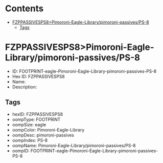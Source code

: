 



Contents
========

* [FZPPASSIVESPS8>Pimoroni-Eagle-Library/pimoroni-passives/PS-8](#fzppassivesps8pimoroni-eagle-librarypimoroni-passivesps-8)
	* [Tags](#tags)

# FZPPASSIVESPS8>Pimoroni-Eagle-Library/pimoroni-passives/PS-8

- ID: FOOTPRINT-eagle-Pimoroni-Eagle-Library-pimoroni-passives-PS-8
- Hex ID: FZPPASSIVESPS8
- Name: 
- Description: 

## Tags

- hexID: FZPPASSIVESPS8
- oompType: FOOTPRINT
- oompSize: eagle
- oompColor: Pimoroni-Eagle-Library
- oompDesc: pimoroni-passives
- oompIndex: PS-8
- oompName: Pimoroni-Eagle-Library/pimoroni-passives/PS-8
- oompID: FOOTPRINT-eagle-Pimoroni-Eagle-Library-pimoroni-passives-PS-8

